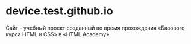 # device.test.github.io
Сайт - учебный проект созданный во время прохождения «Базового курса HTML и CSS» в «HTML Academy»

